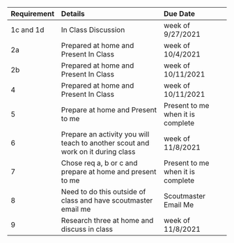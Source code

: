 | Requirement   | Details  | Due Date |
|:--------|:-------------------------------|:------------------------------|
| 1c and 1d | In Class Discussion  | week of 9/27/2021 |
| 2a | Prepared at home and Present In Class | week of 10/4/2021 |
| 2b| Prepared at home and Present In Class | week of 10/11/2021 |
| 4 | Prepared at home and Present In Class|week of 10/11/2021 |
| 5 | Prepare at home and Present to me | Present to me when it is complete |
| 6 | Prepare an activity you will teach to another scout and work on it during class  |week of 11/8/2021 |
| 7  | Chose req a, b or c and prepare at home and present to me | Present to me when it is complete |
| 8 | Need to do this outside of class and have scoutmaster email me | Scoutmaster Email Me |
| 9 | Research three at home and discuss in class | week of 11/8/2021 |

